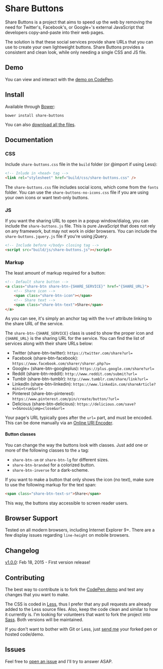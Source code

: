 # Share Buttons

Share Buttons is a project that aims to speed up the web by removing the need for Twitter's, Facebook's, or Google+'s external JavaScript that developers copy-and-paste into their web pages.

The solution is that these social services provide share URLs that you can use to create your own lightweight buttons. Share Buttons provides a consistent and clean look, while only needing a single CSS and JS file.

## Demo

You can view and interact with the [demo on CodePen](http://codepen.io/sunnysingh/pen/OPxbgq).

## Install

Available through [Bower](http://bower.io/):

```
bower install share-buttons
```

You can also [download all the files](https://github.com/sunnysingh/share-buttons/archive/master.zip).

## Documentation

### CSS

Include `share-buttons.css` file in the `build` folder (or @import if using Less):

```html
<!-- Inlude in <head> tag -->
<link rel="stylesheet" href="build/css/share-buttons.css" />
```

The `share-buttons.css` file includes social icons, which come from the `fonts` folder. You can use the `share-buttons-no-icons.css` file if you are using your own icons or want text-only buttons.

### JS

If you want the sharing URL to open in a popup window/dialog, you can include the `share-buttons.js` file. This is pure JavaScript that does not rely on any framework, but may not work in older browsers. You can include the `share-buttons.jquery.js` file if you're using jQuery.

```html
<!-- Include before </body> closing tag -->
<script src="build/js/share-buttons.js"></script>
```

### Markup

The least amount of markup required for a button:

```html
<!-- Default share button -->
<a class="share-btn share-btn-{SHARE_SERVICE}" href="{SHARE_URL}">
	<!-- Share icon -->
	<span class="share-btn-icon"></span>
	<!-- Share text -->
	<span class="share-btn-text">Share</span>
</a>
```

As you can see, it's simply an anchor tag with the `href` attribute linking to the share URL of the service.

The `share-btn-{SHARE_SERVICE}` class is used to show the proper icon and `{SHARE_URL}` is the sharing URL for the service.
You can find the list of services along with their share URLs below:

* Twitter (share-btn-twitter): `https://twitter.com/share?url=`
* Facebook (share-btn-facebook): `https://www.facebook.com/sharer/sharer.php?u=`
* Google+ (share-btn-googleplus): `https://plus.google.com/share?url=`
* Reddit (share-btn-reddit): `http://www.reddit.com/submit?url=`
* Tumblr (share-btn-tumblr): `http://www.tumblr.com/share/link?url=`
* LinkedIn (share-btn-linkedin): `https://www.linkedin.com/shareArticle?mini=true&url=`
* Pinterest (share-btn-pinterest): `https://www.pinterest.com/pin/create/button/?url=`
* Delicious (share-btn-delicious): `https://delicious.com/save?v=5&noui&jump=close&url=`

Your page's URL typically goes after the `url=` part, and must be encoded. This can be done manually via an [Online URl Encoder](http://devotter.com/uri-encoder).

#### Button classes

You can change the way the buttons look with classes. Just add one or more of the following classes to the `a` tag:

* `share-btn-sm` or `share-btn-lg` for different sizes.
* `share-btn-branded` for a colorized button.
* `share-btn-inverse` for a dark-scheme.

If you want to make a button that only shows the icon (no text), make sure to use the following markup for the text span:
```html
<span class="share-btn-text-sr">Share</span>
```

This way, the buttons stay accessible to screen reader users.

## Browser Support

Tested on all modern browsers, including Internet Explorer 9+. There are a few display issues regarding `line-height` on mobile browsers.

## Changelog

[v1.0.0](https://github.com/sunnysingh/share-buttons/releases/tag/v1.0.0): Feb 18, 2015 - First version release!

## Contributing

The best way to contribute is to fork the [CodePen demo](http://codepen.io/sunnysingh/pen/OPxbgq) and test any changes that you want to make.

The CSS is coded in [Less](http://lesscss.org/), thus I prefer that any pull requests are already added to the Less source files. Also, keep the code clean and similar to how it currently is. I'm looking for volunteers that want to fork the project into [Sass](http://sass-lang.com/). Both versions will be maintained.

If you don't want to bother with Git or Less, just [send me](https://sunnyis.me/contact/) your forked pen or hosted code/demo.

## Issues

Feel free to [open an issue](https://github.com/sunnysingh/share-buttons/issues/new) and I'll try to answer ASAP.